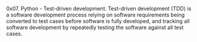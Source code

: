 0x07. Python - Test-driven development.
Test-driven development (TDD) is a software development process relying on software requirements being converted to test cases before software is fully developed, and tracking all software development by repeatedly testing the software against all test cases.
